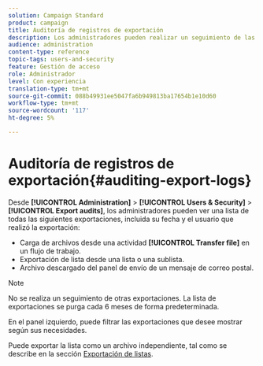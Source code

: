 ```yaml
---
solution: Campaign Standard
product: campaign
title: Auditoría de registros de exportación
description: Los administradores pueden realizar un seguimiento de las exportaciones realizadas desde Adobe Campaign.
audience: administration
content-type: reference
topic-tags: users-and-security
feature: Gestión de acceso
role: Administrador
level: Con experiencia
translation-type: tm+mt
source-git-commit: 088b49931ee5047fa6b949813ba17654b1e10d60
workflow-type: tm+mt
source-wordcount: '117'
ht-degree: 5%

---
```



# Auditoría de registros de exportación{#auditing-export-logs}

Desde **[!UICONTROL Administration]** > **[!UICONTROL Users & Security]** > **[!UICONTROL Export audits]**, los administradores pueden ver una lista de todas las siguientes exportaciones, incluida su fecha y el usuario que realizó la exportación:

* Carga de archivos desde una actividad **[!UICONTROL Transfer file]** en un flujo de trabajo.
* Exportación de lista desde una lista o una sublista.
* Archivo descargado del panel de envío de un mensaje de correo postal.

>[!NOTE]
>
>No se realiza un seguimiento de otras exportaciones. La lista de exportaciones se purga cada 6 meses de forma predeterminada.

En el panel izquierdo, puede filtrar las exportaciones que desee mostrar según sus necesidades.

Puede exportar la lista como un archivo independiente, tal como se describe en la sección [Exportación de listas](../../automating/using/exporting-lists.md).
